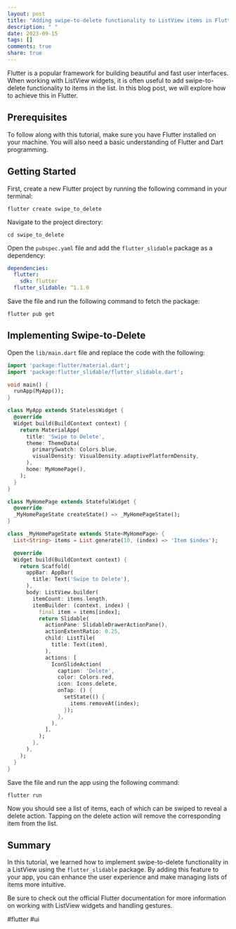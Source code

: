 ```yaml
---
layout: post
title: "Adding swipe-to-delete functionality to ListView items in Flutter."
description: " "
date: 2023-09-15
tags: []
comments: true
share: true
---
```


Flutter is a popular framework for building beautiful and fast user interfaces. When working with ListView widgets, it is often useful to add swipe-to-delete functionality to items in the list. In this blog post, we will explore how to achieve this in Flutter.

## Prerequisites

To follow along with this tutorial, make sure you have Flutter installed on your machine. You will also need a basic understanding of Flutter and Dart programming.

## Getting Started

First, create a new Flutter project by running the following command in your terminal:

```shell
flutter create swipe_to_delete
```

Navigate to the project directory:

```shell
cd swipe_to_delete
```

Open the `pubspec.yaml` file and add the `flutter_slidable` package as a dependency:

```yaml
dependencies:
  flutter:
    sdk: flutter
  flutter_slidable: ^1.1.0
```

Save the file and run the following command to fetch the package:

```shell
flutter pub get
```

## Implementing Swipe-to-Delete

Open the `lib/main.dart` file and replace the code with the following:

```dart
import 'package:flutter/material.dart';
import 'package:flutter_slidable/flutter_slidable.dart';

void main() {
  runApp(MyApp());
}

class MyApp extends StatelessWidget {
  @override
  Widget build(BuildContext context) {
    return MaterialApp(
      title: 'Swipe to Delete',
      theme: ThemeData(
        primarySwatch: Colors.blue,
        visualDensity: VisualDensity.adaptivePlatformDensity,
      ),
      home: MyHomePage(),
    );
  }
}

class MyHomePage extends StatefulWidget {
  @override
  _MyHomePageState createState() => _MyHomePageState();
}

class _MyHomePageState extends State<MyHomePage> {
  List<String> items = List.generate(10, (index) => 'Item $index');

  @override
  Widget build(BuildContext context) {
    return Scaffold(
      appBar: AppBar(
        title: Text('Swipe to Delete'),
      ),
      body: ListView.builder(
        itemCount: items.length,
        itemBuilder: (context, index) {
          final item = items[index];
          return Slidable(
            actionPane: SlidableDrawerActionPane(),
            actionExtentRatio: 0.25,
            child: ListTile(
              title: Text(item),
            ),
            actions: [
              IconSlideAction(
                caption: 'Delete',
                color: Colors.red,
                icon: Icons.delete,
                onTap: () {
                  setState(() {
                    items.removeAt(index);
                  });
                },
              ),
            ],
          );
        },
      ),
    );
  }
}
```

Save the file and run the app using the following command:

```shell
flutter run
```

Now you should see a list of items, each of which can be swiped to reveal a delete action. Tapping on the delete action will remove the corresponding item from the list.

## Summary

In this tutorial, we learned how to implement swipe-to-delete functionality in a ListView using the `flutter_slidable` package. By adding this feature to your app, you can enhance the user experience and make managing lists of items more intuitive.

Be sure to check out the official Flutter documentation for more information on working with ListView widgets and handling gestures.

#flutter #ui